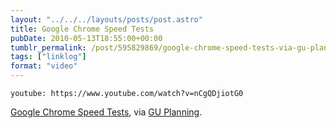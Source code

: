 ```yaml
---
layout: "../../../layouts/posts/post.astro"
title: Google Chrome Speed Tests
pubDate: 2010-05-13T18:55:00+00:00
tumblr_permalink: /post/595829869/google-chrome-speed-tests-via-gu-planning
tags: ["linklog"]
format: "video"
---
```


`youtube: https://www.youtube.com/watch?v=nCgQDjiotG0`

[Google Chrome Speed Tests][1], via [GU Planning][2].

[1]: https://www.youtube.com/watch?v=nCgQDjiotG0
[2]: http://guplanning.posterous.com/google-chrome-speed-tests-96
